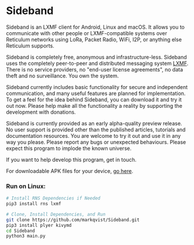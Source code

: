# Sideband

Sideband is an LXMF client for Android, Linux and macOS. It allows you to communicate with other people or LXMF-compatible systems over Reticulum networks using LoRa, Packet Radio, WiFi, I2P, or anything else Reticulum supports.

Sideband is completely free, anonymous and infrastructure-less. Sideband uses the completely peer-to-peer and distributed messaging system [LXMF](https://github.com/markqvist/lxmf "LXMF"). There is no service providers, no "end-user license agreements", no data theft and no surveillance. You own the system.

Sideband currently includes basic functionality for secure and independent communication, and many useful features are planned for implementation. To get a feel for the idea behind Sideband, you can download it and try it out now. Please help make all the functionality a reality by supporting the development with donations.

Sideband is currently provided as an early alpha-quality preview release. No user support is provided other than the published articles, tutorials and documentation resources. You are welcome to try it out and use it in any way you please. Please report any bugs or unexpected behaviours. Please expect this program to implode the known universe.

If you want to help develop this program, get in touch.

For downloadable APK files for your device, [go here](https://unsigned.io/sideband).

### Run on Linux:

~~~bash
# Install RNS Dependencies if Needed
pip3 install rns lxmf

# Clone, Install Dependencies, and Run
git clone https://github.com/markqvist/Sideband.git
pip3 install plyer kivymd
cd Sideband
python3 main.py
~~~
